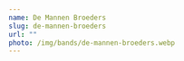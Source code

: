 ```yaml
---
name: De Mannen Broeders
slug: de-mannen-broeders
url: ""
photo: /img/bands/de-mannen-broeders.webp
---
```

